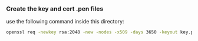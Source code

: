 ### Create the key and cert .pen files
use the following command inside this directory:

```sh
openssl req -newkey rsa:2048 -new -nodes -x509 -days 3650 -keyout key.pen -out cert.pen -batch
```